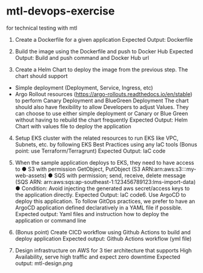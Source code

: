 # mtl-devops-exercise
for technical testing with mtl


1. Create a Dockerfile for a given application
Expected Output: Dockerfile

2. Build the image using the Dockerfile and push to Docker Hub
Expected Output: Build and push command and Docker Hub url

3. Create a Helm Chart to deploy the image from the previous step. The chart should
support
- Simple deployment (Deployment, Service, Ingress, etc)
- Argo Rollout resources (https://argo-rollouts.readthedocs.io/en/stable) to perform
Canary Deployment and BlueGreen Deployment
The chart should also have flexibility to allow Developers to adjust Values. They can
choose to use either simple deployment or Canary or Blue Green without having to
rebuild the chart frequently
Expected Output: Helm Chart with values file to deploy the application

4. Setup EKS cluster with the related resources to run EKS like VPC, Subnets, etc. by
following EKS Best Practices using any IaC tools (Bonus point: use
Terraform/Terragrunt)
Expected Output: IaC code

5. When the sample application deploys to EKS, they need to have access to
● S3 with permission GetObject, PutObject (S3 ARN:arn:aws:s3:::my-web-assets)
● SQS with permission; send, receive, delete message (SQS ARN:
arn:aws:sqs:ap-southeast-1:123456789123:lms-import-data)
● Condition: Avoid injecting the generated aws secret/access keys to the
application directly.
Expected Output: IaC code6. Use ArgoCD to deploy this application. To follow GitOps practices, we prefer to have an
ArgoCD application defined declaratively in a YAML file if possible.
Expected output: Yaml files and instruction how to deploy the application or command
line

7. (Bonus point) Create CICD workflow using Github Actions to build and deploy application
Expected output: Github Actions workflow (yml file)

8. Design infrastructure on AWS for 3 tier architecture that supports High Availability, serve
high traffic and expect zero downtime
Expected output: mtl-design.png